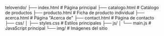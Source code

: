 telovendo/
├── index.html          # Página principal
├── catalogo.html       # Catálogo de productos
├── producto.html       # Ficha de producto individual
├── acerca.html         # Página "Acerca de"
├── contact.html        # Página de contacto
├── css/
│   ├── styles.css      # Estilos principales
├── js/
│   └── main.js         # JavaScript principal
└── img/                # Imágenes del sitio